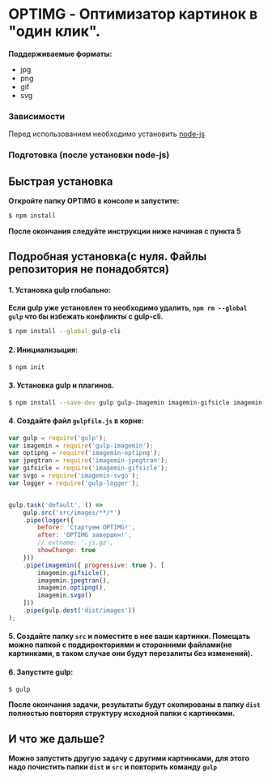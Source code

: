 # OPTIMG - Оптимизатор картинок в "один клик".

__Поддерживаемые форматы:__
+ jpg
+ png
+ gif
+ svg

### Зависимости
Перед использованием необходимо установить [node-js](http://nodejs.org/)

### Подготовка (после установки node-js)

## Быстрая установка

__Откройте папку OPTIMG в консоле и запустите:__
```sh
$ npm install
```
__После окончания следуйте инструкции ниже начиная с пункта 5__

## Подробная установка(с нуля. Файлы репозитория не понадобятся)

#### 1. Установка gulp глобально:

__Если gulp уже установлен то необходимо удалить, `npm rm --global gulp`
что бы избежать конфликты с gulp-cli.__

```sh
$ npm install --global gulp-cli
```

#### 2. Инициализыция:

```sh
$ npm init
```

#### 3. Установка gulp и плагинов.
```sh
$ npm install --save-dev gulp gulp-imagemin imagemin-gifsicle imagemin-jpegtran imagemin-optipng imagemin-svgo gulp-logger
```

#### 4. Создайте файл `gulpfile.js` в корне:

```js
var gulp = require('gulp');
var imagemin = require('gulp-imagemin');
var optipng = require('imagemin-optipng');
var jpegtran = require('imagemin-jpegtran');
var gifsicle = require('imagemin-gifsicle');
var svgo = require('imagemin-svgo');
var logger = require('gulp-logger');


gulp.task('default', () =>
    gulp.src('src/images/**/*')
    .pipe(logger({
        before: 'Стартуем OPTIMG!',
        after: 'OPTIMG завершен!',
        // extname: '.js.gz',
        showChange: true
    }))
    .pipe(imagemin({ progressive: true }, [
        imagemin.gifsicle(),
        imagemin.jpegtran(),
        imagemin.optipng(),
        imagemin.svgo()
    ]))
    .pipe(gulp.dest('dist/images'))
);
```
#### 5. Создайте папку `src`  и поместите в нее ваши картинки. Помещать можно папкой с поддиректориями и сторонними файлами(не картинками, в таком случае они будут перезалиты без изменений).

#### 6. Запустите gulp:

```sh
$ gulp
```

__После окончания задачи, результаты будут скопированы в папку `dist` полностью повторяя структуру исходной папки с картинками.__

## И что же дальше?

__Можно запустить другую задачу с другими картинками, для этого надо почистить папки `dist` и `src` и повторить команду `gulp`__

